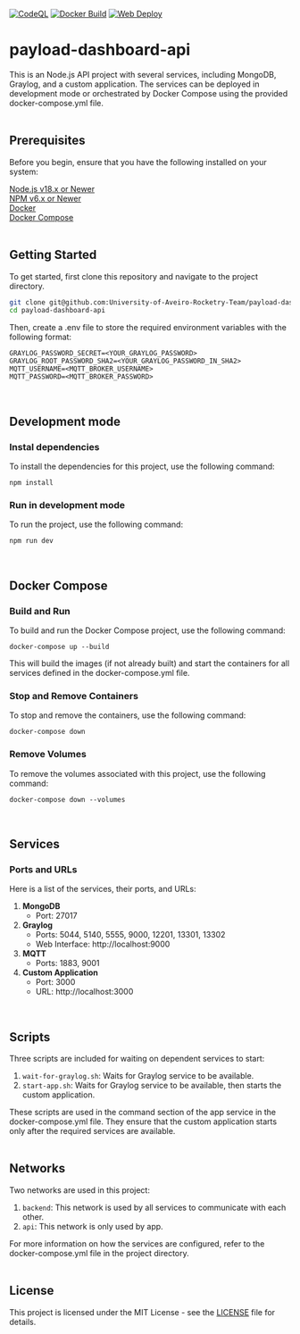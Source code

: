[![CodeQL](https://github.com/University-of-Aveiro-Rocketry-Team/payload-dashboard-api/actions/workflows/codeql.yml/badge.svg)](https://github.com/University-of-Aveiro-Rocketry-Team/payload-dashboard-api/actions/workflows/codeql.yml)
[![Docker Build](https://github.com/University-of-Aveiro-Rocketry-Team/payload-dashboard-api/actions/workflows/docker-image.yml/badge.svg)](https://github.com/University-of-Aveiro-Rocketry-Team/payload-dashboard-api/actions/workflows/docker-image.yml)
[![Web Deploy](https://github.com/University-of-Aveiro-Rocketry-Team/payload-dashboard-api/actions/workflows/raspberrypi.yml/badge.svg)](https://github.com/University-of-Aveiro-Rocketry-Team/payload-dashboard-api/actions/workflows/raspberrypi.yml)

# payload-dashboard-api

This is an Node.js API project with several services, including MongoDB, Graylog, and a custom application. The services can be deployed in development mode or orchestrated by Docker Compose using the provided docker-compose.yml file.  
<br>

## Prerequisites
Before you begin, ensure that you have the following installed on your system:

[Node.js v18.x or Newer](https://nodejs.org/en/download/package-manager#debian-and-ubuntu-based-linux-distributions)  
[NPM v6.x or Newer](https://docs.npmjs.com/downloading-and-installing-node-js-and-npm)  
[Docker](https://docs.docker.com/engine/install/)  
[Docker Compose](https://docs.docker.com/compose/install/)  
<br>

## Getting Started
To get started, first clone this repository and navigate to the project directory.

```bash
git clone git@github.com:University-of-Aveiro-Rocketry-Team/payload-dashboard-api.git
cd payload-dashboard-api
```
Then, create a .env file to store the required environment variables with the following format:

```
GRAYLOG_PASSWORD_SECRET=<YOUR_GRAYLOG_PASSWORD>
GRAYLOG_ROOT_PASSWORD_SHA2=<YOUR_GRAYLOG_PASSWORD_IN_SHA2>
MQTT_USERNAME=<MQTT_BROKER_USERNAME>
MQTT_PASSWORD=<MQTT_BROKER_PASSWORD>
```
<br>

## Development mode
### Instal dependencies
To install the dependencies for this project, use the following command:
```
npm install
```
### Run in development mode
To run the project, use the following command:
```
npm run dev
```
<br>

## Docker Compose
### Build and Run
To build and run the Docker Compose project, use the following command:

```
docker-compose up --build
```
This will build the images (if not already built) and start the containers for all services defined in the docker-compose.yml file.

### Stop and Remove Containers
To stop and remove the containers, use the following command:

```
docker-compose down
```

### Remove Volumes
To remove the volumes associated with this project, use the following command:

```
docker-compose down --volumes
```
<br>

## Services
### Ports and URLs
Here is a list of the services, their ports, and URLs:

1. **MongoDB**
   - Port: 27017
2. **Graylog**
   - Ports: 5044, 5140, 5555, 9000, 12201, 13301, 13302
   - Web Interface: http://localhost:9000
3. **MQTT**
   - Ports: 1883, 9001
5. **Custom Application**
   - Port: 3000
   - URL: http://localhost:3000  
<br>

## Scripts
Three scripts are included for waiting on dependent services to start:

1. `wait-for-graylog.sh`: Waits for Graylog service to be available.
2. `start-app.sh`: Waits for Graylog service to be available, then starts the custom application.

These scripts are used in the command section of the app service in the docker-compose.yml file. They ensure that the custom application starts only after the required services are available.  
<br>

## Networks
Two networks are used in this project:

1. `backend`: This network is used by all services to communicate with each other.
2. `api`: This network is only used by app.

For more information on how the services are configured, refer to the docker-compose.yml file in the project directory.  
<br>

## License
This project is licensed under the MIT License - see the [LICENSE](LICENSE) file for details.
